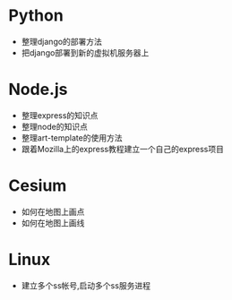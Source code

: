 # Python
- 整理django的部署方法
- 把django部署到新的虚拟机服务器上

# Node.js
- 整理express的知识点
- 整理node的知识点
- 整理art-template的使用方法
- 跟着Mozilla上的express教程建立一个自己的express项目

# Cesium
- 如何在地图上画点
- 如何在地图上画线

# Linux
- 建立多个ss帐号,启动多个ss服务进程
